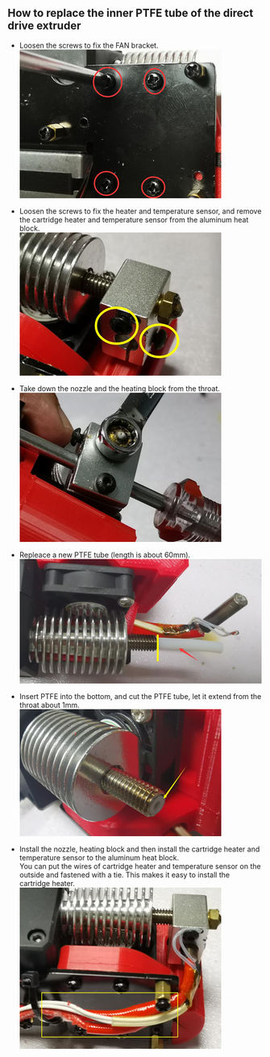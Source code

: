 ## How to replace the inner PTFE tube of the direct drive extruder
- Loosen the screws to fix the FAN bracket.   
![](./1.jpg)

- Loosen the screws to fix the heater and temperature sensor, and remove the cartridge heater and temperature sensor from the aluminum heat block.    
![](./2.jpg)  

- Take down the nozzle and the heating block from the throat.       
![](./3.jpg)  

- Repleace a new PTFE tube (length is about 60mm).   
![](./4.jpg)  

- Insert PTFE into the bottom, and cut the PTFE tube, let it extend from the throat about 1mm.
![](./5.jpg)  

- Install the nozzle, heating block and then install the cartridge heater and temperature sensor to the aluminum heat block.   
You can put the wires of cartridge heater and temperature sensor on the outside and fastened with a tie. This makes it easy to install the cartridge heater.    
![](./6.jpg)  
